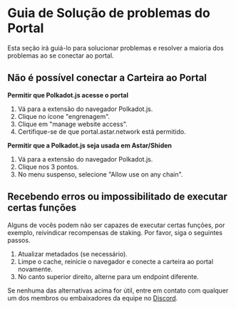 # Guia de Solução de problemas do Portal

Esta seção irá guiá-lo para solucionar problemas e resolver a maioria dos problemas ao se conectar ao portal.

## Não é possível conectar a Carteira ao Portal

**Permitir que Polkadot.js acesse o portal**
1. Vá para a extensão do navegador Polkadot.js.
2. Clique no ícone "engrenagem".
3. Clique em "manage website access".
4. Certifique-se de que portal.astar.network está permitido.

**Permitir que a Polkadot.js seja usada em Astar/Shiden**
1. Vá para a extensão do navegador Polkadot.js.
2. Clique nos 3 pontos.
3. No menu suspenso, selecione "Allow use on any chain".

## Recebendo erros ou impossibilitado de executar certas funções
Alguns de vocês podem não ser capazes de executar certas funções, por exemplo, reivindicar recompensas de staking. Por favor, siga o seguintes passos.
1. Atualizar metadados (se necessário).
2. Limpe o cache, reinicie o navegador e conecte a carteira ao portal novamente.
3. No canto superior direito, alterne para um endpoint diferente.

Se nenhuma das alternativas acima for útil, entre em contato com qualquer um dos membros ou embaixadores da equipe no [Discord](https://discord.gg/2FGq5KqwBh).
